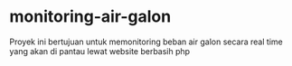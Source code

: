 # monitoring-air-galon
Proyek ini bertujuan untuk memonitoring beban air galon secara real time yang akan di pantau lewat website berbasih php
